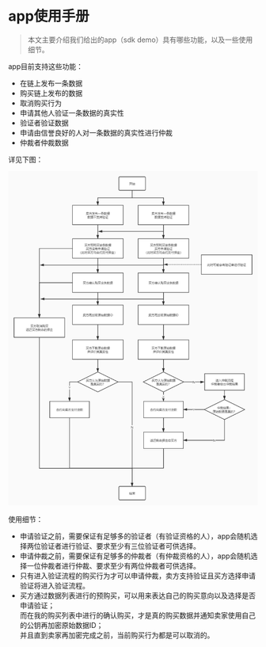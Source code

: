 # app使用手册
> 本文主要介绍我们给出的app（sdk demo）具有哪些功能，以及一些使用细节。

app目前支持这些功能：
 - 在链上发布一条数据
 - 购买链上发布的数据
 - 取消购买行为
 - 申请其他人验证一条数据的真实性
 - 验证者验证数据
 - 申请由信誉良好的人对一条数据的真实性进行仲裁
 - 仲裁者仲裁数据  

详见下图：
 
![flow chart](./img/flowChart.png)

使用细节：
 - 申请验证之前，需要保证有足够多的验证者（有验证资格的人），app会随机选择两位验证者进行验证、要求至少有三位验证者可供选择。
 - 申请仲裁之前，需要保证有足够多的仲裁者（有仲裁资格的人），app会随机选择一位仲裁者进行仲裁、要求至少有两位仲裁者可供选择。
 - 只有进入验证流程的购买行为才可以申请仲裁，卖方支持验证且买方选择申请验证将进入验证流程。
 - 买方通过数据列表进行的预购买，可以用来表达自己的购买意向以及选择是否申请验证；  
 而在我的购买列表中进行的确认购买，才是真的购买数据并通知卖家使用自己的公钥再加密原始数据ID；  
 并且直到卖家再加密完成之前，当前购买行为都是可以取消的。
 